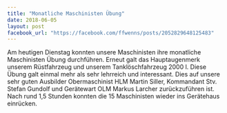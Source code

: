 ```yaml
---
title: "Monatliche Maschinisten Übung"
date: 2018-06-05
layout: post
facebook_url: "https://facebook.com/ffwenns/posts/2052829648125483"
---
```


Am heutigen Dienstag konnten unsere Maschinisten ihre monatliche Maschinisten Übung durchführen. Erneut galt das Hauptaugenmerk unserem Rüstfahrzeug und unserem Tanklöschfahrzeug 2000 l. Diese Übung galt einmal mehr als sehr lehrreich und interessant. Dies auf unsere sehr guten Ausbilder Obermaschinist HLM Martin Siller, Kommandant Stv. Stefan Gundolf und Gerätewart OLM Markus Larcher zurückzuführen ist. 
Nach rund 1,5 Stunden konnten die 15 Maschinisten wieder ins Gerätehaus einrücken.